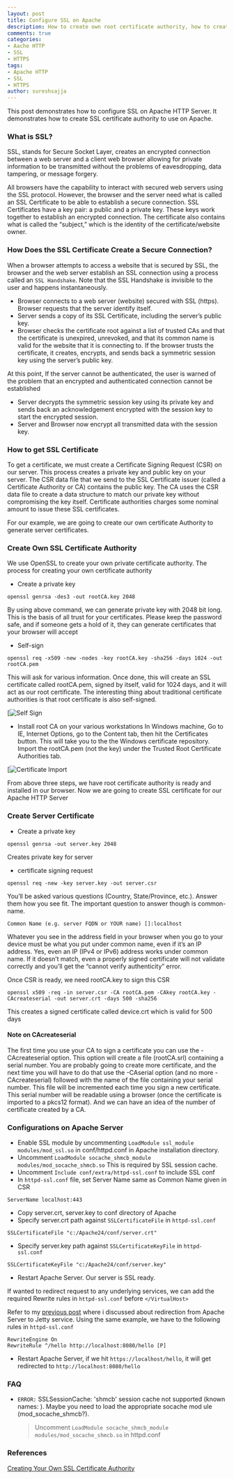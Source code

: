 ```yaml
---
layout: post
title: Configure SSL on Apache
description: How to create own root certificate authority, how to create SSL certificates for Apache Server, How to configure SSL Certificates on Apache, what is CAcreateserial.
comments: true
categories:
- Aache HTTP
- SSL
- HTTPS
tags:
- Apache HTTP
- SSL
- HTTPS
author: sureshsajja
---
```


This post demonstrates how to configure SSL on Apache HTTP Server. It demonstrates how to create SSL certificate authority to use on Apache.
 
### What is SSL?

SSL, stands for Secure Socket Layer, creates an encrypted connection between a web server and a client web browser allowing for private information to be transmitted without the problems of eavesdropping, data tampering, or message forgery.

All browsers have the capability to interact with secured web servers using the SSL protocol. However, the browser and the server need what is called an SSL Certificate to be able to establish a secure connection.
SSL Certificates have a key pair: a public and a private key. These keys work together to establish an encrypted connection. The certificate also contains what is called the “subject,” which is the identity of the certificate/website owner.

### How Does the SSL Certificate Create a Secure Connection?

When a browser attempts to access a website that is secured by SSL, the browser and the web server establish an SSL connection using a process called an `SSL Handshake`. Note that the SSL Handshake is invisible to the user and happens instantaneously.

* Browser connects to a web server (website) secured with SSL (https). Browser requests that the server identify itself.
* Server sends a copy of its SSL Certificate, including the server’s public key.
* Browser checks the certificate root against a list of trusted CAs and that the certificate is unexpired, unrevoked, and that its common name is valid for the website that it is connecting to. If the browser trusts the certificate, it creates, encrypts, and sends back a symmetric session key using the server’s public key.

At this point, If the server cannot be authenticated, the user is warned of the problem that an encrypted and authenticated connection cannot be established

* Server decrypts the symmetric session key using its private key and sends back an acknowledgement encrypted with the session key to start the encrypted session.
* Server and Browser now encrypt all transmitted data with the session key.

### How to get SSL Certificate

To get a certificate, we must create a Certificate Signing Request (CSR) on our server. This process creates a private key and public key on your server.
The CSR data file that we send to the SSL Certificate issuer (called a Certificate Authority or CA) contains the public key.
The CA uses the CSR data file to create a data structure to match our private key without compromising the key itself. Certificate authorities charges some nominal amount to issue these SSL certificates.

For our example, we are going to create our own certificate Authority to generate server certificates.

### Create Own SSL Certificate Authority

We use OpenSSL to create your own private certificate authority. The process for creating your own certificate authority

* Create a private key

```
openssl genrsa -des3 -out rootCA.key 2048
```

By using above command, we can generate private key with 2048 bit long. This is the basis of all trust for your certificates. Please keep the password safe, and if someone gets a hold of it, they can generate certificates that your browser will accept

* Self-sign

```
openssl req -x509 -new -nodes -key rootCA.key -sha256 -days 1024 -out rootCA.pem
```

This will ask for various information. Once done, this will create an SSL certificate called rootCA.pem, signed by itself, valid for 1024 days, and it will act as our root certificate.
The interesting thing about traditional certificate authorities is that root certificate is also self-signed.

[![Self Sign](/images/SelfSign.jpg)

* Install root CA on your various workstations
In Windows machine, Go to IE, Internet Options, go to the Content tab, then hit the Certificates button. This will take you to the the Windows certificate repository.
Import the rootCA.pem (not the key) under the Trusted Root Certificate Authorities tab.

[![Certificate Import](/images/CertImport.jpg)

From above three steps, we have root certificate authority is ready and installed in our browser. Now we are going to create SSL certificate for our Apache HTTP Server 

### Create Server Certificate

* Create a private key

```
openssl genrsa -out server.key 2048
```

Creates private key for server

* certificate signing request

```
openssl req -new -key server.key -out server.csr
```

You’ll be asked various questions (Country, State/Province, etc.). Answer them how you see fit. The important question to answer though is common-name.

```
Common Name (e.g. server FQDN or YOUR name) []:localhost
```

Whatever you see in the address field in your browser when you go to your device must be what you put under common name, even if it’s an IP address.  Yes, even an IP (IPv4 or IPv6) address works under common name. If it doesn’t match, even a properly signed certificate will not validate correctly and you’ll get the “cannot verify authenticity” error.

Once CSR is ready, we need rootCA.key to sign this CSR

```
openssl x509 -req -in server.csr -CA rootCA.pem -CAkey rootCA.key -CAcreateserial -out server.crt -days 500 -sha256
```

This creates a signed certificate called device.crt which is valid for 500 days

#### Note on CAcreateserial

The first time you use your CA to sign a certificate you can use the -CAcreateserial option.
This option will create a file (rootCA.srl) containing a serial number.
You are probably going to create more certificate, and the next time you will have to do that use the -CAserial option (and no more -CAcreateserial) followed with the name of the file containing your serial number.
This file will be incremented each time you sign a new certificate.
This serial number will be readable using a browser (once the certificate is imported to a pkcs12 format).
And we can have an idea of the number of certificate created by a CA.

### Configurations on Apache Server

* Enable SSL module by uncommenting `LoadModule ssl_module modules/mod_ssl.so` in conf/httpd.conf in Apache installation directory.
* Uncomment `LoadModule socache_shmcb_module modules/mod_socache_shmcb.so` This is required by SSL session cache.
* Uncomment `Include conf/extra/httpd-ssl.conf` to include SSL conf
* In `httpd-ssl.conf` file, set Server Name same as Common Name given in CSR

```
ServerName localhost:443
```

* Copy server.crt, server.key to conf directory of Apache
* Specify server.crt path against `SSLCertificateFile` in `httpd-ssl.conf`

```
SSLCertificateFile "c:/Apache24/conf/server.crt"
```

* Specify server.key path against `SSLCertificateKeyFile` in `httpd-ssl.conf`

```
SSLCertificateKeyFile "c:/Apache24/conf/server.key"
```

* Restart Apache Server. Our server is SSL ready.

If wanted to redirect request to any underlying services, we can add the required Rewrite rules in `httpd-ssl.conf` before `</VirtualHost>`

Refer to my [previous post](http://coderevisited.com/redirect-from-apache-http-server-to-jetty/) where i discussed about redirection from Apache Server to Jetty service. Using the same example, we have to the following rules in `httpd-ssl.conf`

```
RewriteEngine On
RewriteRule ^/hello http://localhost:8080/hello [P]
```

* Restart Apache Server, if we hit `https://localhost/hello`, it will get redirected to `http://localhost:8080/hello`

### FAQ

* `ERROR:` SSLSessionCache: 'shmcb' session cache not supported (known names: ). Maybe you need to load the appropriate socache mod
  ule (mod_socache_shmcb?).
 
  > Uncomment `LoadModule socache_shmcb_module modules/mod_socache_shmcb.so` in httpd.conf
  

### References
[Creating Your Own SSL Certificate Authority](https://datacenteroverlords.com/2012/03/01/creating-your-own-ssl-certificate-authority/)

